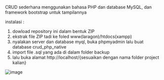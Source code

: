 CRUD sederhana menggunakan bahasa PHP dan database MySQL, dan framework bootstrap untuk tampilannya

instalasi :
1. dowload repository ini dalam bentuk ZIP
2. ekstrak file ZIP tadi ke foled www(laragon)/htdocs(xampp)
3. nyalakan server dan database myql, buka phpmyadmin lalu buat database crud_php_native
4. import file .sql yang ada di dalam folder backup
5. lalu buka alamat http://localhost/{sesuaikan dengan nama folder project kalian}

![image](https://github.com/user-attachments/assets/87c18dcd-fb9b-4658-bd0c-d6ba403f778e)
